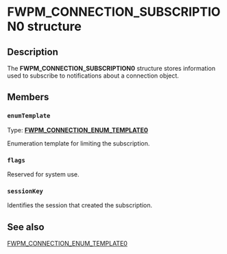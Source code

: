# FWPM_CONNECTION_SUBSCRIPTION0 structure

## Description

The **FWPM_CONNECTION_SUBSCRIPTION0** structure stores information used to subscribe to notifications about a connection object.

## Members

### `enumTemplate`

Type: **[FWPM_CONNECTION_ENUM_TEMPLATE0](https://learn.microsoft.com/windows/win32/api/fwpmtypes/ns-fwpmtypes-fwpm_connection_enum_template0)**

Enumeration template for limiting the subscription.

### `flags`

Reserved for system use.

### `sessionKey`

Identifies the session that created the subscription.

## See also

[FWPM_CONNECTION_ENUM_TEMPLATE0](https://learn.microsoft.com/windows/desktop/api/fwpmtypes/ns-fwpmtypes-fwpm_connection_enum_template0)